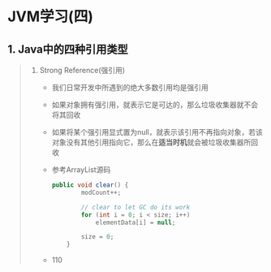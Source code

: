 # JVM学习(四)

## 1. Java中的四种引用类型

> 1. Strong Reference(强引用)
>
>    * 我们日常开发中所遇到的绝大多数引用均是强引用
>
>    * 如果对象拥有强引用，就表示它是可达的，那么垃圾收集器就不会将其回收
>
>    * 如果将某个强引用显式置为null，就表示该引用不再指向对象，若该对象没有其他引用指向它，那么在**适当时机**就会被垃圾收集器所回收
>
>    * 参考ArrayList源码
>
>      ```java
>      public void clear() {
>              modCount++;
>      
>              // clear to let GC do its work
>              for (int i = 0; i < size; i++)
>                  elementData[i] = null;
>      
>              size = 0;
>          }
>      ```
>
>    * 110
